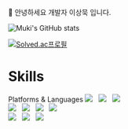 🌱 안녕하세요 개발자 이상묵 입니다.

![Muki's GitHub stats](https://github-readme-stats.vercel.app/api?username=mukisang&show_icons=true&theme=merko)

[![Solved.ac프로필](http://mazassumnida.wtf/api/generate_badge?boj=sodlfmadms)](https://solved.ac/sodlfmadms)


# Skills

Platforms & Languages
<img src="https://img.shields.io/badge/python-3670A0?style=for-the-badge&logo=python&logoColor=ffdd54"/></a>&nbsp;&nbsp;
<img src="https://img.shields.io/badge/Java-007396?style=for-the-badge&logo=Java&logoColor=white"/></a>&nbsp;&nbsp;
<img src="https://img.shields.io/badge/-C++-%2300599c?logo=C%2b%2b&logoColor=white"/></a>&nbsp;&nbsp;
<br>
<img src="https://img.shields.io/badge/Linux-FCC624?style=for-the-badge&logo=linux&logoColor=black"/></a>&nbsp;&nbsp;
<img src="https://img.shields.io/badge/Ubuntu-E95420?style=for-the-badge&logo=ubuntu&logoColor=white"/></a>&nbsp;&nbsp;
<img src="https://img.shields.io/badge/Node.js-339933?style=for-the-badge&logo=Node.js&logoColor=white"/></a>&nbsp;&nbsp;
<img src="https://img.shields.io/badge/Express.js-000000?style=for-the-badge&logo=Express&logoColor=white"/></a>&nbsp;&nbsp;
<br>
<img src="https://img.shields.io/badge/Git-F05032?style=for-the-badge&logo=Git&logoColor=white"/></a>&nbsp;&nbsp;
<img src="https://img.shields.io/badge/GitHub Actions-2088FF?style=for-the-badge&logo=GitHub-Actions&logoColor=white"/></a>&nbsp;&nbsp;
<img src="https://img.shields.io/badge/jira-%230A0FFF.svg?style=for-the-badge&logo=jira&logoColor=white"/></a>&nbsp;&nbsp;
